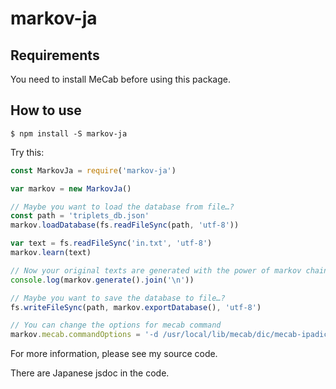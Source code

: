 # markov-ja

## Requirements

You need to install MeCab before using this package.

## How to use

```
$ npm install -S markov-ja
```

Try this:

```javascript
const MarkovJa = require('markov-ja')

var markov = new MarkovJa()

// Maybe you want to load the database from file…?
const path = 'triplets_db.json'
markov.loadDatabase(fs.readFileSync(path, 'utf-8'))

var text = fs.readFileSync('in.txt', 'utf-8')
markov.learn(text)

// Now your original texts are generated with the power of markov chain
console.log(markov.generate().join('\n'))

// Maybe you want to save the database to file…?
fs.writeFileSync(path, markov.exportDatabase(), 'utf-8')
```

```javascript
// You can change the options for mecab command
markov.mecab.commandOptions = '-d /usr/local/lib/mecab/dic/mecab-ipadic-neologd/'
```

For more information, please see my source code.

There are Japanese jsdoc in the code.
